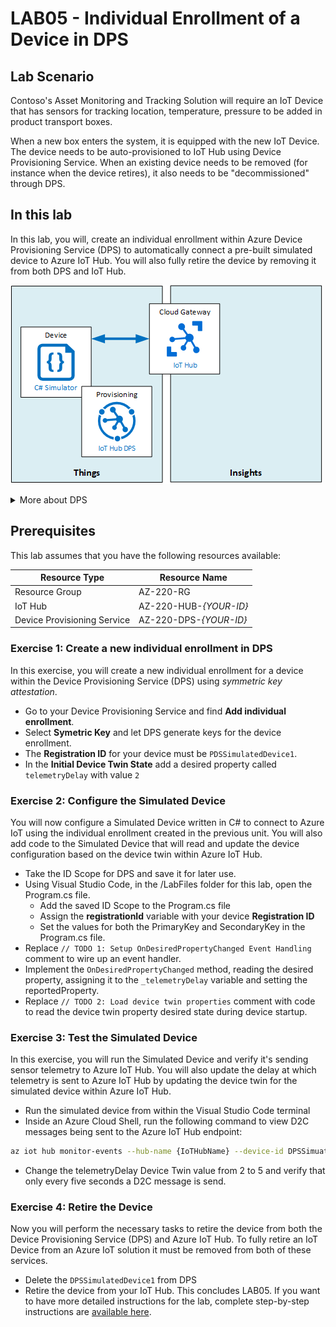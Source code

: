 # LAB05 - Individual Enrollment of a Device in DPS
## Lab Scenario
Contoso's Asset Monitoring and Tracking Solution will require an IoT Device that has sensors for tracking location, temperature, pressure to be added in product transport boxes.

When a new box enters the system, it is equipped with the new IoT Device. The device needs to be auto-provisioned to IoT Hub using Device Provisioning Service. When an existing device needs to be removed (for instance when the device retires), it also needs to be "decommissioned" through DPS.
## In this lab
In this lab, you will, create an individual enrollment within Azure Device Provisioning Service (DPS) to automatically connect a pre-built simulated device to Azure IoT Hub. You will also fully retire the device by removing it from both DPS and IoT Hub.

![ScreenShot](../Images/05-Architecture.png)

<details><summary>More about DPS</summary>

Provisioning represents the step of the device life cycle when a device is to be made known to the system. 

DPS is a global provisioning service that supports registration and configuration (i.e. bootstrapping) of devices across multiple IoT Hubs.
DPS simplifies the automation of device provisioning into the device identity store (part of IoT Hub), while providing
flexibility to control the distribution of devices.

</details>

## Prerequisites
This lab assumes that you have the following resources available:

Resource Type | Resource Name
--------------|--------------
Resource Group | AZ-220-RG
IoT Hub | AZ-220-HUB-*{YOUR-ID}*
Device Provisioning Service | AZ-220-DPS-*{YOUR-ID}*

### **Exercise 1: Create a new individual enrollment in DPS**
In this exercise, you will create a new individual enrollment for a device within the Device Provisioning Service (DPS) using *symmetric key attestation*. 
- Go to your Device Provisioning Service and find **Add individual enrollment**.
- Select **Symetric Key** and let DPS generate keys for the device enrollment.
- The **Registration ID** for your device must be `PDSSimulatedDevice1`.
- In the **Initial Device Twin State** add a desired property called `telemetryDelay` with value `2`
### **Exercise 2: Configure the Simulated Device**
You will now configure a Simulated Device written in C# to connect to Azure IoT using the individual enrollment created in the previous unit. You will also add code to the Simulated Device that will read and update the device configuration based on the device twin within Azure IoT Hub.
- Take the ID Scope for DPS and save it for later use.
- Using Visual Studio Code, in the /LabFiles folder for this lab, open the Program.cs file.
  - Add the saved ID Scope to the Program.cs file
  - Assign the **registrationId** variable with your device **Registration ID**
  - Set the values for both the PrimaryKey and SecondaryKey in the Program.cs file.
- Replace `// TODO 1: Setup OnDesiredPropertyChanged Event Handling` comment to wire up an event handler.
- Implement the `OnDesiredPropertyChanged` method, reading the desired property, assigning it to the `_telemetryDelay` variable and setting the reportedProperty.
- Replace `// TODO 2: Load device twin properties` comment with code to read the device twin property desired state during device startup.
### **Exercise 3: Test the Simulated Device**
In this exercise, you will run the Simulated Device and verify it's sending sensor telemetry to Azure IoT Hub. You will also update the delay at which telemetry is sent to Azure IoT Hub by updating the device twin for the simulated device within Azure IoT Hub.
- Run the simulated device from within the Visual Studio Code terminal
- Inside an Azure Cloud Shell, run the following command to view D2C messages being sent to the Azure IoT Hub endpoint:
```sh
az iot hub monitor-events --hub-name {IoTHubName} --device-id DPSSimuatedDevice1
```
- Change the telemetryDelay Device Twin value from 2 to 5 and verify that only every five seconds a D2C message is send.
### **Exercise 4: Retire the Device**
Now you will perform the necessary tasks to retire the device from both the Device Provisioning Service (DPS) and Azure IoT Hub. To fully retire an IoT Device from an Azure IoT solution it must be removed from both of these services.
- Delete the `DPSSimulatedDevice1` from DPS
- Retire the device from your IoT Hub.
This concludes LAB05. If you want to have more detailed instructions for the lab, complete step-by-step instructions are [available here](https://github.com/MicrosoftLearning/AZ-220-Microsoft-Azure-IoT-Developer/blob/master/Instructions/Labs/LAB_AK_05-individual-enrollment-of-device-in-dps.md).